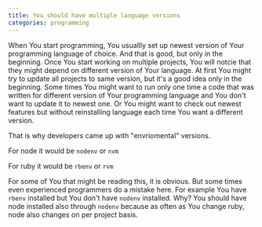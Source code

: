 ```yaml
---
title: You should have multiple language versions
categories: programming
---
```



When You start programming, You usuallly set up newest version of Your programming language of choice. And that is good, but only in the beginning. Once You start working on multiple projects, You will notcie that they might depend on different version of Your language. At first You might try to update all projects to same version, but it's a good idea only in the beginning. Some times You might want to run only one time a code that was written for different version of Your programming language and You don't want to update it to newest one. Or You might want to check out newest features but without reinstalling language each time You want a different version.

That is why developers came up with "envriomental" versions.

For node it would be `nodenv` or `nvm`

For ruby it would be `rbenv` or `rvm`

For some of You that might be reading this, it is obvious. But some times even experienced programmers do a mistake here. For example You have `rbenv` installed but You don't have `nodenv` installed. Why? You should have node installed also through `nodenv` because as often as You change ruby, node also changes on per project basis.